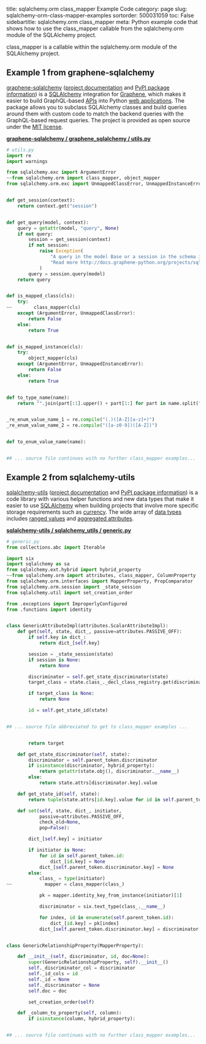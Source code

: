 title: sqlalchemy.orm class_mapper Example Code
category: page
slug: sqlalchemy-orm-class-mapper-examples
sortorder: 500031059
toc: False
sidebartitle: sqlalchemy.orm class_mapper
meta: Python example code that shows how to use the class_mapper callable from the sqlalchemy.orm module of the SQLAlchemy project.


class_mapper is a callable within the sqlalchemy.orm module of the SQLAlchemy project.


## Example 1 from graphene-sqlalchemy
[graphene-sqlalchemy](https://github.com/graphql-python/graphene-sqlalchemy)
([project documentation](https://docs.graphene-python.org/projects/sqlalchemy/en/latest/)
and
[PyPI package information](https://pypi.org/project/graphene-sqlalchemy/))
is a [SQLAlchemy](/sqlalchemy.html) integration for
[Graphene](https://graphene-python.org/), which makes it easier to build
GraphQL-based [APIs](/application-programming-interfaces.html) into Python
[web applications](/web-development.html). The package allows you to
subclass SQLAlchemy classes and build queries around them with custom
code to match the backend queries with the GraphQL-based request queries.
The project is provided as open source under the
[MIT license](https://github.com/graphql-python/graphene-sqlalchemy/blob/master/LICENSE.md).

[**graphene-sqlalchemy / graphene_sqlalchemy / utils.py**](https://github.com/graphql-python/graphene-sqlalchemy/blob/master/graphene_sqlalchemy/./utils.py)

```python
# utils.py
import re
import warnings

from sqlalchemy.exc import ArgumentError
~~from sqlalchemy.orm import class_mapper, object_mapper
from sqlalchemy.orm.exc import UnmappedClassError, UnmappedInstanceError


def get_session(context):
    return context.get("session")


def get_query(model, context):
    query = getattr(model, "query", None)
    if not query:
        session = get_session(context)
        if not session:
            raise Exception(
                "A query in the model Base or a session in the schema is required for querying.\n"
                "Read more http://docs.graphene-python.org/projects/sqlalchemy/en/latest/tips/#querying"
            )
        query = session.query(model)
    return query


def is_mapped_class(cls):
    try:
~~        class_mapper(cls)
    except (ArgumentError, UnmappedClassError):
        return False
    else:
        return True


def is_mapped_instance(cls):
    try:
        object_mapper(cls)
    except (ArgumentError, UnmappedInstanceError):
        return False
    else:
        return True


def to_type_name(name):
    return "".join(part[:1].upper() + part[1:] for part in name.split("_"))


_re_enum_value_name_1 = re.compile("(.)([A-Z][a-z]+)")
_re_enum_value_name_2 = re.compile("([a-z0-9])([A-Z])")


def to_enum_value_name(name):


## ... source file continues with no further class_mapper examples...

```


## Example 2 from sqlalchemy-utils
[sqlalchemy-utils](https://github.com/kvesteri/sqlalchemy-utils)
([project documentation](https://sqlalchemy-utils.readthedocs.io/en/latest/)
and
[PyPI package information](https://pypi.org/project/SQLAlchemy-Utils/))
is a code library with various helper functions and new data types
that make it easier to use [SQLAlchemy](/sqlalchemy.html) when building
projects that involve more specific storage requirements such as
[currency](https://sqlalchemy-utils.readthedocs.io/en/latest/data_types.html#module-sqlalchemy_utils.types.currency).
The wide array of
[data types](https://sqlalchemy-utils.readthedocs.io/en/latest/data_types.html)
includes [ranged values](https://sqlalchemy-utils.readthedocs.io/en/latest/range_data_types.html)
and [aggregated attributes](https://sqlalchemy-utils.readthedocs.io/en/latest/aggregates.html).

[**sqlalchemy-utils / sqlalchemy_utils / generic.py**](https://github.com/kvesteri/sqlalchemy-utils/blob/master/sqlalchemy_utils/./generic.py)

```python
# generic.py
from collections.abc import Iterable

import six
import sqlalchemy as sa
from sqlalchemy.ext.hybrid import hybrid_property
~~from sqlalchemy.orm import attributes, class_mapper, ColumnProperty
from sqlalchemy.orm.interfaces import MapperProperty, PropComparator
from sqlalchemy.orm.session import _state_session
from sqlalchemy.util import set_creation_order

from .exceptions import ImproperlyConfigured
from .functions import identity


class GenericAttributeImpl(attributes.ScalarAttributeImpl):
    def get(self, state, dict_, passive=attributes.PASSIVE_OFF):
        if self.key in dict_:
            return dict_[self.key]

        session = _state_session(state)
        if session is None:
            return None

        discriminator = self.get_state_discriminator(state)
        target_class = state.class_._decl_class_registry.get(discriminator)

        if target_class is None:
            return None

        id = self.get_state_id(state)


## ... source file abbreviated to get to class_mapper examples ...


        return target

    def get_state_discriminator(self, state):
        discriminator = self.parent_token.discriminator
        if isinstance(discriminator, hybrid_property):
            return getattr(state.obj(), discriminator.__name__)
        else:
            return state.attrs[discriminator.key].value

    def get_state_id(self, state):
        return tuple(state.attrs[id.key].value for id in self.parent_token.id)

    def set(self, state, dict_, initiator,
            passive=attributes.PASSIVE_OFF,
            check_old=None,
            pop=False):

        dict_[self.key] = initiator

        if initiator is None:
            for id in self.parent_token.id:
                dict_[id.key] = None
            dict_[self.parent_token.discriminator.key] = None
        else:
            class_ = type(initiator)
~~            mapper = class_mapper(class_)

            pk = mapper.identity_key_from_instance(initiator)[1]

            discriminator = six.text_type(class_.__name__)

            for index, id in enumerate(self.parent_token.id):
                dict_[id.key] = pk[index]
            dict_[self.parent_token.discriminator.key] = discriminator


class GenericRelationshipProperty(MapperProperty):

    def __init__(self, discriminator, id, doc=None):
        super(GenericRelationshipProperty, self).__init__()
        self._discriminator_col = discriminator
        self._id_cols = id
        self._id = None
        self._discriminator = None
        self.doc = doc

        set_creation_order(self)

    def _column_to_property(self, column):
        if isinstance(column, hybrid_property):


## ... source file continues with no further class_mapper examples...

```

